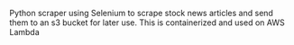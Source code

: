 Python scraper using Selenium to scrape stock news articles and send them to an s3 bucket for later use.
This is containerized and used on AWS Lambda
